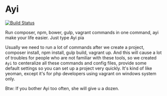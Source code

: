 # Ayi

[![Build Status](https://travis-ci.org/dyweb/Ayi.svg)](https://travis-ci.org/dyweb/Ayi)

Run composer, npm, bower, gulp, vagrant commands in one command, ayi make your life easier. Just type Ayi pia

Usually we need to run a lot of commands after we create a project, composer install, npm install, gulp build, vagrant up. And this will cause a lot of troubles for people who are not familiar with these tools, so we created
`Ayi` to centeralize all these commands and config files, provide some default settings so you can set up a project very quickly. It's kind of like yeoman, except it's for php developers using vagrant on windows system only.

Btw: If you bother Ayi too often, she will give u a dozen.
